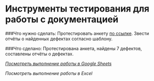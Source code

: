 # Инструменты тестирования для работы с документацией

###Что нужно сделать:
Протестировать анкету [по ссылке](http://zayavka-na-kartu-3.sdew.ru/). Звести отчёты о найденных дефектах согласно шаблону.

###Что сделано:
Протестирована анкета, найдены 7 дефектов, составлены отчёты о дефектах.

[*Посмотреть выполнение работы в Google Sheets*](https://docs.google.com/spreadsheets/d/10BZKZpNNdlFacJJcXoAfXqOChuDCExOY18JWpLLS624/edit?usp=sharing)

*Посмотреть выполнение работы в Excel* 
